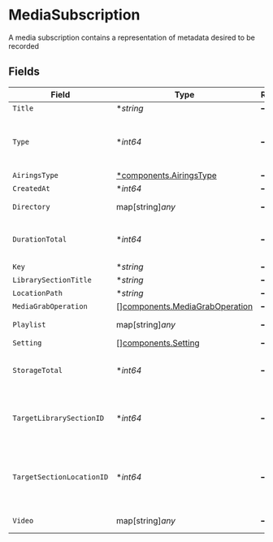 # MediaSubscription

A media subscription contains a representation of metadata desired to be recorded



## Fields

| Field                                                                            | Type                                                                             | Required                                                                         | Description                                                                      |
| -------------------------------------------------------------------------------- | -------------------------------------------------------------------------------- | -------------------------------------------------------------------------------- | -------------------------------------------------------------------------------- |
| `Title`                                                                          | **string*                                                                        | :heavy_minus_sign:                                                               | N/A                                                                              |
| `Type`                                                                           | **int64*                                                                         | :heavy_minus_sign:                                                               | The metadata type of the root item of the subscription                           |
| `AiringsType`                                                                    | [*components.AiringsType](../../models/components/airingstype.md)                | :heavy_minus_sign:                                                               | N/A                                                                              |
| `CreatedAt`                                                                      | **int64*                                                                         | :heavy_minus_sign:                                                               | N/A                                                                              |
| `Directory`                                                                      | map[string]*any*                                                                 | :heavy_minus_sign:                                                               | Media Matching Hints                                                             |
| `DurationTotal`                                                                  | **int64*                                                                         | :heavy_minus_sign:                                                               | Only included if `includeStorage` is specified                                   |
| `Key`                                                                            | **string*                                                                        | :heavy_minus_sign:                                                               | N/A                                                                              |
| `LibrarySectionTitle`                                                            | **string*                                                                        | :heavy_minus_sign:                                                               | N/A                                                                              |
| `LocationPath`                                                                   | **string*                                                                        | :heavy_minus_sign:                                                               | N/A                                                                              |
| `MediaGrabOperation`                                                             | [][components.MediaGrabOperation](../../models/components/mediagraboperation.md) | :heavy_minus_sign:                                                               | N/A                                                                              |
| `Playlist`                                                                       | map[string]*any*                                                                 | :heavy_minus_sign:                                                               | Media Matching Hints                                                             |
| `Setting`                                                                        | [][components.Setting](../../models/components/setting.md)                       | :heavy_minus_sign:                                                               | N/A                                                                              |
| `StorageTotal`                                                                   | **int64*                                                                         | :heavy_minus_sign:                                                               | Only included if `includeStorage` is specified                                   |
| `TargetLibrarySectionID`                                                         | **int64*                                                                         | :heavy_minus_sign:                                                               | The library section id for where the item is to be recorded                      |
| `TargetSectionLocationID`                                                        | **int64*                                                                         | :heavy_minus_sign:                                                               | The library section location id for where the item is to be recorded             |
| `Video`                                                                          | map[string]*any*                                                                 | :heavy_minus_sign:                                                               | Media Matching Hints                                                             |